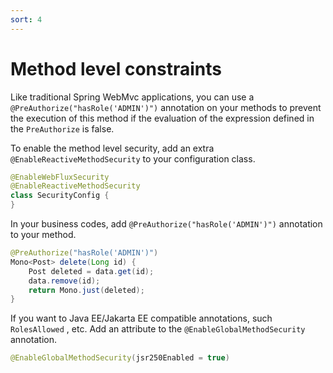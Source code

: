 ```yaml
---
sort: 4
---
```


# Method level constraints

Like traditional Spring WebMvc applications, you can use a `@PreAuthorize("hasRole('ADMIN')")` annotation on your methods to prevent the execution of this method if the evaluation of the expression defined in the `PreAuthorize` is false.

To enable the method level security, add an extra `@EnableReactiveMethodSecurity` to your configuration class.

```java
@EnableWebFluxSecurity
@EnableReactiveMethodSecurity
class SecurityConfig {
}
```

In your business codes, add `@PreAuthorize("hasRole('ADMIN')")` annotation to your method.

```java
@PreAuthorize("hasRole('ADMIN')")
Mono<Post> delete(Long id) {
	Post deleted = data.get(id);
	data.remove(id);
	return Mono.just(deleted);
}
```

If you want to Java EE/Jakarta EE compatible annotations, such `RolesAllowed` , etc.   Add an attribute to the `@EnableGlobalMethodSecurity` annotation.

```java
@EnableGlobalMethodSecurity(jsr250Enabled = true)
```

 

